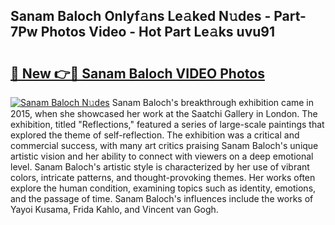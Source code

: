 ## Sanam Baloch Onlyf𝚊ns Le𝚊ked N𝚞des - Part-7Pw Photos Video - Hot Part Le𝚊ks uvu91

# <h2><a href="http://ab75870.deff.icu/?id=Sanam+Baloch">🔗 New 👉🔴 Sanam Baloch VIDEO Photos</a></h2>

[![Sanam Baloch N𝚞des](https://i.imgur.com/rIISA9y.gif)](http://ab75870.deff.icu/?id=Sanam+Baloch)
Sanam Baloch's breakthrough exhibition came in 2015, when she showcased her work at the Saatchi Gallery in London. The exhibition, titled "Reflections," featured a series of large-scale paintings that explored the theme of self-reflection. The exhibition was a critical and commercial success, with many art critics praising Sanam Baloch's unique artistic vision and her ability to connect with viewers on a deep emotional level. Sanam Baloch's artistic style is characterized by her use of vibrant colors, intricate patterns, and thought-provoking themes. Her works often explore the human condition, examining topics such as identity, emotions, and the passage of time. Sanam Baloch's influences include the works of Yayoi Kusama, Frida Kahlo, and Vincent van Gogh.
